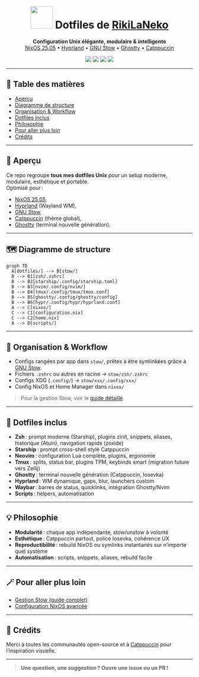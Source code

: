 <!--
README principal des dotfiles de RikiLaNeko
Dernière mise à jour : 2025-07-02
-->

<h1 align="center"><img src="https://raw.githubusercontent.com/catppuccin/catppuccin/main/assets/logos/exports/1544x1544_circle.png" width="60"/> Dotfiles de <a href="https://github.com/RikiLaNeko">RikiLaNeko</a></h1>
<p align="center">
  <b>Configuration Unix élégante, modulaire & intelligente</b>
  <br/>
  <a href="https://nixos.org/">NixOS 25.05</a> • <a href="https://hyprland.org">Hyprland</a> • <a href="https://www.gnu.org/software/stow/">GNU Stow</a> • <a href="https://github.com/ghostty-org/ghostty">Ghostty</a> • <a href="https://github.com/catppuccin/catppuccin">Catppuccin</a>
</p>

<p align="center">
  <a href="https://nixos.org"><img src="https://img.shields.io/badge/NixOS-25.05-blue?logo=nixos&logoColor=white&style=flat-square" /></a>
  <a href="https://hyprland.org/"><img src="https://img.shields.io/badge/Hyprland-dynamic%20wm-9cf?logo=linux&style=flat-square"></a>
  <a href="https://github.com/catppuccin/catppuccin"><img src="https://img.shields.io/badge/Theme-Catppuccin-F5C2E7?logo=paintpalette&logoColor=white&style=flat-square"></a>
  <a href="https://github.com/RikiLaNeko/dotfiles/blob/main/LICENSE"><img src="https://img.shields.io/github/license/RikiLaNeko/dotfiles?style=flat-square"></a>
</p>

---

## 📖 Table des matières

- [Aperçu](#-aperçu)
- [Diagramme de structure](#-diagramme-de-structure)
- [Organisation & Workflow](#-organisation--workflow)
- [Dotfiles inclus](#-dotfiles-inclus)
- [Philosophie](#-philosophie)
- [Pour aller plus loin](#-pour-aller-plus-loin)
- [Crédits](#crédits)

---

## 🌟 Aperçu

Ce repo regroupe **tous mes dotfiles Unix** pour un setup moderne, modulaire, esthétique et portable.  
Optimisé pour :

- [NixOS 25.05](https://nixos.org/),
- [Hyprland](https://hyprland.org/) (Wayland WM),
- [GNU Stow](https://www.gnu.org/software/stow/),
- [Catppuccin](https://catppuccin.com/) (thème global),
- [Ghostty](https://github.com/ghostty-org/ghostty) (terminal nouvelle génération).

---

## 🗺️ Diagramme de structure

```mermaid
graph TD
  A[dotfiles/] --> B[stow/]
  B --> B1[zsh/.zshrc]
  B --> B2[starship/.config/starship.toml]
  B --> B3[nvim/.config/nvim/]
  B --> B4[tmux/.config/tmux/tmux.conf]
  B --> B5[ghostty/.config/ghostty/config]
  B --> B6[hypr/.config/hypr/hyprland.conf]
  A --> C[nixos/]
  C --> C1[configuration.nix]
  C --> C2[home.nix]
  A --> D[scripts/]
```

---

## 💼 Organisation & Workflow

- Configs rangées par app dans `stow/`, prêtes à être symlinkées grâce à [GNU Stow](https://www.gnu.org/software/stow/).
- Fichiers `.zshrc` ou autres en racine → `stow/zsh/.zshrc`
- Configs XDG (`.config/`) → `stow/xxx/.config/xxx/`
- Config NixOS et Home Manager dans `nixos/`

> Pour la gestion Stow, voir le [guide détaillé](./stow/README.md).

---

## 🦄 Dotfiles inclus

- **Zsh** : prompt moderne (Starship), plugins zinit, snippets, aliases, historique (Atuin), navigation rapide (zoxide)
- **Starship** : prompt cross-shell stylé Catppuccin
- **Neovim** : configuration Lua complète, plugins, ergonomie
- **Tmux** : splits, status bar, plugins TPM, keybinds smart (migration future vers Zellij)
- **Ghostty** : terminal nouvelle génération (Catppuccin, Iosevka)
- **Hyprland** : WM dynamique, gaps, blur, launchers custom
- **Waybar** : barres de status, quicklinks, intégration Ghostty/Nvim
- **Scripts** : helpers, automatisation

---

## 💡 Philosophie

- **Modularité** : chaque app indépendante, stow/unstow à volonté
- **Esthétique** : Catppuccin partout, police Iosevka, cohérence UX
- **Reproductibilité** : rebuild NixOS ou symlinks instantanés sur n’importe quel système
- **Automatisation** : scripts, snippets, aliases, rebuild facile

---

## 🪄 Pour aller plus loin

- [Gestion Stow (guide complet)](./stow/README.md)
- [Configuration NixOS avancée](./nixos/README.md)

---

## 🙏 Crédits

Merci à toutes les communautés open-source et à [Catppuccin](https://catppuccin.com/) pour l’inspiration visuelle.

---

> **Une question, une suggestion ? Ouvre une issue ou un PR !**
